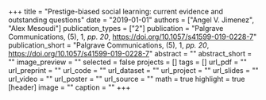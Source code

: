 +++
title = "Prestige-biased social learning: current evidence and outstanding questions"
date = "2019-01-01"
authors = ["Angel V. Jimenez", "Alex Mesoudi"]
publication_types = ["2"]
publication = "Palgrave Communications, (5), 1, _pp. 20_, https://doi.org/10.1057/s41599-019-0228-7"
publication_short = "Palgrave Communications, (5), 1, _pp. 20_, https://doi.org/10.1057/s41599-019-0228-7"
abstract = ""
abstract_short = ""
image_preview = ""
selected = false
projects = []
tags = []
url_pdf = ""
url_preprint = ""
url_code = ""
url_dataset = ""
url_project = ""
url_slides = ""
url_video = ""
url_poster = ""
url_source = ""
math = true
highlight = true
[header]
image = ""
caption = ""
+++
